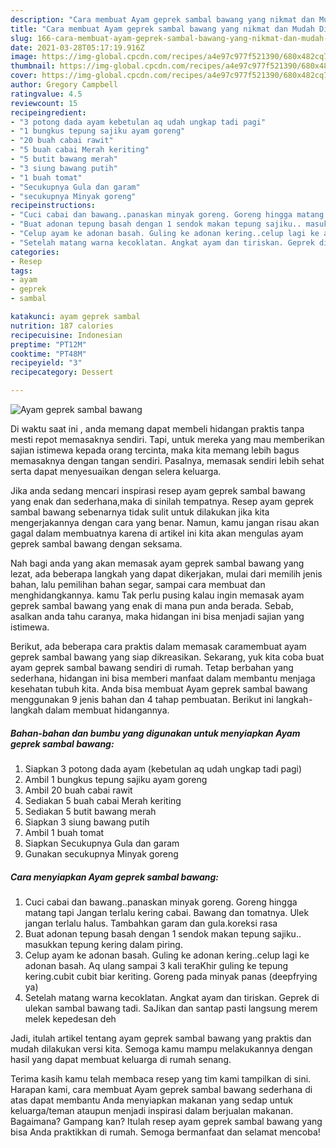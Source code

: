 ```yaml
---
description: "Cara membuat Ayam geprek sambal bawang yang nikmat dan Mudah Dibuat"
title: "Cara membuat Ayam geprek sambal bawang yang nikmat dan Mudah Dibuat"
slug: 166-cara-membuat-ayam-geprek-sambal-bawang-yang-nikmat-dan-mudah-dibuat
date: 2021-03-28T05:17:19.916Z
image: https://img-global.cpcdn.com/recipes/a4e97c977f521390/680x482cq70/ayam-geprek-sambal-bawang-foto-resep-utama.jpg
thumbnail: https://img-global.cpcdn.com/recipes/a4e97c977f521390/680x482cq70/ayam-geprek-sambal-bawang-foto-resep-utama.jpg
cover: https://img-global.cpcdn.com/recipes/a4e97c977f521390/680x482cq70/ayam-geprek-sambal-bawang-foto-resep-utama.jpg
author: Gregory Campbell
ratingvalue: 4.5
reviewcount: 15
recipeingredient:
- "3 potong dada ayam kebetulan aq udah ungkap tadi pagi"
- "1 bungkus tepung sajiku ayam goreng"
- "20 buah cabai rawit"
- "5 buah cabai Merah keriting"
- "5 butit bawang merah"
- "3 siung bawang putih"
- "1 buah tomat"
- "Secukupnya Gula dan garam"
- "secukupnya Minyak goreng"
recipeinstructions:
- "Cuci cabai dan bawang..panaskan minyak goreng. Goreng hingga matang tapi Jangan terlalu kering cabai. Bawang dan tomatnya. Ulek jangan terlalu halus. Tambahkan garam dan gula.koreksi rasa"
- "Buat adonan tepung basah dengan 1 sendok makan tepung sajiku.. masukkan tepung kering dalam piring."
- "Celup ayam ke adonan basah. Guling ke adonan kering..celup lagi ke adonan basah. Aq ulang sampai 3 kali teraKhir guling ke tepung kering.cubit cubit biar keriting. Goreng pada minyak panas (deepfrying ya)"
- "Setelah matang warna kecoklatan. Angkat ayam dan tiriskan. Geprek di ulekan sambal bawang tadi. SaJikan dan santap pasti langsung merem melek kepedesan deh"
categories:
- Resep
tags:
- ayam
- geprek
- sambal

katakunci: ayam geprek sambal 
nutrition: 187 calories
recipecuisine: Indonesian
preptime: "PT12M"
cooktime: "PT48M"
recipeyield: "3"
recipecategory: Dessert

---
```



![Ayam geprek sambal bawang](https://img-global.cpcdn.com/recipes/a4e97c977f521390/680x482cq70/ayam-geprek-sambal-bawang-foto-resep-utama.jpg)

Di waktu  saat ini , anda memang dapat membeli hidangan praktis tanpa mesti repot memasaknya sendiri. Tapi, untuk mereka yang mau memberikan sajian istimewa kepada orang tercinta, maka kita memang lebih bagus memasaknya dengan tangan sendiri. Pasalnya, memasak sendiri lebih sehat serta dapat menyesuaikan dengan selera keluarga.

Jika anda sedang mencari inspirasi resep ayam geprek sambal bawang yang enak dan sederhana,maka di sinilah tempatnya. Resep ayam geprek sambal bawang  sebenarnya tidak sulit untuk dilakukan jika kita mengerjakannya dengan cara yang benar. Namun, kamu jangan risau akan gagal dalam membuatnya 
karena di artikel ini kita akan mengulas ayam geprek sambal bawang dengan seksama.  



Nah bagi anda yang akan memasak ayam geprek sambal bawang yang lezat, ada beberapa langkah yang dapat dikerjakan, mulai dari memilih jenis bahan, lalu pemilihan bahan segar, sampai cara membuat dan menghidangkannya. kamu Tak perlu pusing kalau ingin memasak ayam geprek sambal bawang yang enak di mana pun anda berada. Sebab, asalkan anda  tahu caranya, maka hidangan ini bisa menjadi sajian yang istimewa.

Berikut, ada beberapa cara praktis  dalam memasak caramembuat ayam geprek sambal bawang yang siap dikreasikan. Sekarang, yuk kita coba buat ayam geprek sambal bawang sendiri di rumah. Tetap berbahan yang sederhana, hidangan ini bisa memberi manfaat dalam membantu menjaga kesehatan tubuh kita. Anda bisa membuat Ayam geprek sambal bawang menggunakan 9 jenis bahan dan 4 tahap pembuatan. Berikut ini langkah-langkah dalam membuat hidangannya.

<!--inarticleads1-->

##### Bahan-bahan dan bumbu yang digunakan untuk menyiapkan Ayam geprek sambal bawang:

1. Siapkan 3 potong dada ayam (kebetulan aq udah ungkap tadi pagi)
1. Ambil 1 bungkus tepung sajiku ayam goreng
1. Ambil 20 buah cabai rawit
1. Sediakan 5 buah cabai Merah keriting
1. Sediakan 5 butit bawang merah
1. Siapkan 3 siung bawang putih
1. Ambil 1 buah tomat
1. Siapkan Secukupnya Gula dan garam
1. Gunakan secukupnya Minyak goreng




<!--inarticleads2-->

##### Cara menyiapkan Ayam geprek sambal bawang:

1. Cuci cabai dan bawang..panaskan minyak goreng. Goreng hingga matang tapi Jangan terlalu kering cabai. Bawang dan tomatnya. Ulek jangan terlalu halus. Tambahkan garam dan gula.koreksi rasa
1. Buat adonan tepung basah dengan 1 sendok makan tepung sajiku.. masukkan tepung kering dalam piring.
1. Celup ayam ke adonan basah. Guling ke adonan kering..celup lagi ke adonan basah. Aq ulang sampai 3 kali teraKhir guling ke tepung kering.cubit cubit biar keriting. Goreng pada minyak panas (deepfrying ya)
1. Setelah matang warna kecoklatan. Angkat ayam dan tiriskan. Geprek di ulekan sambal bawang tadi. SaJikan dan santap pasti langsung merem melek kepedesan deh




Jadi, itulah artikel tentang  ayam geprek sambal bawang  yang praktis dan mudah dilakukan versi kita. Semoga kamu mampu melakukannya dengan hasil yang dapat membuat keluarga di rumah senang. 

Terima kasih kamu telah membaca resep yang tim kami tampilkan di sini. Harapan kami, cara membuat  Ayam geprek sambal bawang sederhana di atas dapat membantu Anda menyiapkan makanan yang sedap untuk keluarga/teman ataupun menjadi inspirasi dalam berjualan makanan. Bagaimana? Gampang kan? Itulah resep ayam geprek sambal bawang yang bisa Anda praktikkan di rumah. Semoga bermanfaat dan selamat mencoba!

